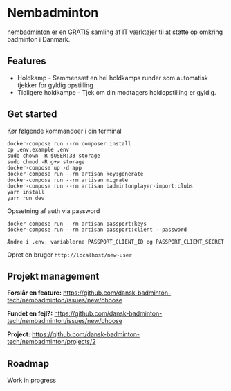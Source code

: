 # Nembadminton

[nembadminton](https://nembadminton.dk) er en GRATIS samling af IT værktøjer til at støtte op omkring badminton i Danmark.

## Features

* Holdkamp - Sammensæt en hel holdkamps runder som automatisk tjekker for gyldig opstilling
* Tidligere holdkampe - Tjek om din modtagers holdopstilling er gyldig.

## Get started
Kør følgende kommandoer i din terminal
```
docker-compose run --rm composer install
cp .env.example .env
sudo chown -R $USER:33 storage
sudo chmod -R g+w storage
docker-compose up -d app
docker-compose run --rm artisan key:generate
docker-compose run --rm artisan migrate
docker-compose run --rm artisan badmintonplayer-import:clubs
yarn install
yarn run dev
```
Opsætning af auth via password
```
docker-compose run --rm artisan passport:keys
docker-compose run --rm artisan passport:client --password

Ændre i .env, variablerne PASSPORT_CLIENT_ID og PASSPORT_CLIENT_SECRET
```

Opret en bruger `http://localhost/new-user`

## Projekt management

**Forslår en feature:** https://github.com/dansk-badminton-tech/nembadminton/issues/new/choose

**Fundet en fejl?:** https://github.com/dansk-badminton-tech/nembadminton/issues/new/choose

**Project:** https://github.com/dansk-badminton-tech/nembadminton/projects/2

## Roadmap

Work in progress
